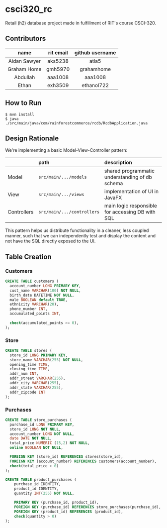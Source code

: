# csci320_rc

Retail (h2) database project made in fulfillment of RIT's course CSCI-320.

## Contributors

|name |rit email|github username|
|:---:|:-------:|:-------------:|
|Aidan Sawyer|aks5238|atla5|
|Graham Home|gmh5970|grahamhome|
|Abdullah|aaa1008|aaa1008|
|Ethan|exh3509|ethanol722|

## How to Run
```
$ mvn install
$ java ./src/main/java/com/rainforestcommerce/rcdb/RcdbApplication.java
``` 

## Design Rationale

We're implementing a basic Model-View-Controller pattern:

|     | path | description |
|:----|:-----|:------------|
|Model|`src/main/.../models`|shared programmatic understanding of db schema|
|View |`src/main/.../views`|implementation of UI in JavaFX|
|Controllers|`src/main/.../controllers`|main logic responsible for accessing DB with SQL|

This pattern helps us distribute functionality in a cleaner, less coupled manner,
  such that we can independently test and display the content and not have the 
  SQL directly exposed to the UI.
  
## Table Creation

### Customers


```sql
CREATE TABLE customers (
  account_number LONG PRIMARY KEY,
  cust_name VARCHAR(100) NOT NULL, 
  birth_date DATETIME NOT NULL, 
  male BOOLEAN default TRUE,
  ethnicity VARCHAR(20),
  phone_number INT,
  accumulated_points INT,
  
  check(accumulated_points >= 0),
);
```


### Store

```sql
CREATE TABLE stores (
  store_id LONG PRIMARY KEY,
  store_name VARCHAR(255) NOT NULL,
  opening_time TIME,
  closing_time TIME,
  addr_num INT,
  addr_street VARCHAR(255),
  addr_city VARCHAR(255),
  addr_state VARCHAR(255),
  addr_zipcode INT
);
```

### Purchases

```sql
CREATE TABLE store_purchases (
  purchase_id LONG PRIMARY KEY,
  store_id LONG NOT NULL,
  account_number LONG NOT NULL,
  date DATE NOT NULL, 
  total_price NUMERIC (15,2) NOT NULL,
  online BOOLEAN NOT NULL,

  FOREIGN KEY (store_id) REFERENCES stores(store_id),
  FOREIGN KEY (account_number) REFERENCES customers(account_number),
  check(total_price > 0)
);
```

```sql
CREATE TABLE product_purchases (
	purchase_id IDENTITY,
	product_id IDENTITY,
	quantity INT(255) NOT NULL,

	PRIMARY KEY (purchase_id, product_id),
	FOREIGN KEY (purchase_id) REFERENCES store_purchases(purchase_id),
	FOREIGN KEY (product_id) REFERENCES (product_id),
	check(quantity > 0)
);
```


### 